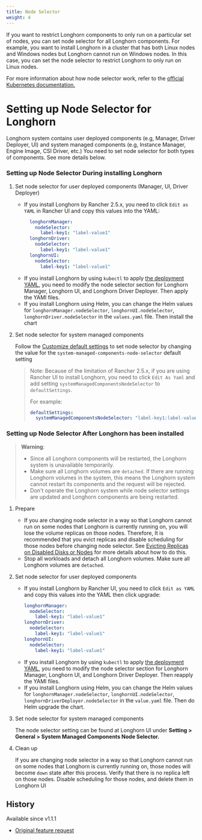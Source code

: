 ```yaml
---
title: Node Selector
weight: 4
---
```


If you want to restrict Longhorn components to only run on a particular set of nodes, you can set node selector for all Longhorn components.
For example, you want to install Longhorn in a cluster that has both Linux nodes and Windows nodes but Longhorn cannot run on Windows nodes.
In this case, you can set the node selector to restrict Longhorn to only run on Linux nodes.

For more information about how node selector work, refer to the [official Kubernetes documentation.](https://kubernetes.io/docs/concepts/scheduling-eviction/assign-pod-node/#nodeselector)

# Setting up Node Selector for Longhorn
Longhorn system contains user deployed components (e.g, Manager, Driver Deployer, UI) and system managed components (e.g, Instance Manager, Engine Image, CSI Driver, etc.)
You need to set node selector for both types of components. See more details below.

### Setting up Node Selector During installing Longhorn
1. Set node selector for user deployed components (Manager, UI, Driver Deployer)
   * If you install Longhorn by Rancher 2.5.x, you need to click `Edit as YAML` in Rancher UI and copy this values into the YAML:
      ```yaml
        longhornManager:
          nodeSelector:
            label-key1: "label-value1"
        longhornDriver:
          nodeSelector:
            label-key1: "label-value1"
        longhornUI:
          nodeSelector:
            label-key1: "label-value1"
      ```
   * If you install Longhorn by using `kubectl` to apply [the deployment YAML](https://raw.githubusercontent.com/longhorn/longhorn/v1.1.1/deploy/longhorn.yaml), you need to modify the node selector section for Longhorn Manager, Longhorn UI, and Longhorn Driver Deployer.
    Then apply the YAMl files.
   * If you install Longhorn using Helm, you can change the Helm values for `longhornManager.nodeSelector`, `longhornUI.nodeSelector`, `longhornDriver.nodeSelector` in the `values.yaml` file.
    Then install the chart

2. Set node selector for system managed components

   Follow the [Customize default settings](../customizing-default-settings/) to set node selector by changing the value for the `system-managed-components-node-selector` default setting
   > Note: Because of the limitation of Rancher 2.5.x, if you are using Rancher UI to install Longhorn, you need to click `Edit As Yaml` and add setting `systemManagedComponentsNodeSelector` to `defaultSettings`.
   >
   > For example:
   > ```yaml
   > defaultSettings:
   >   systemManagedComponentsNodeSelector: "label-key1:label-value1"
   >  ```


### Setting up Node Selector After Longhorn has been installed

> **Warning**:
> * Since all Longhorn components will be restarted, the Longhorn system is unavailable temporarily.
> * Make sure all Longhorn volumes are `detached`. If there are running Longhorn volumes in the system, this means the Longhorn system cannot restart its components and the request will be rejected.
> * Don't operate the Longhorn system while node selector settings are updated and Longhorn components are being restarted.

1. Prepare
   * If you are changing node selector in a way so that Longhorn cannot run on some nodes that Longhorn is currently running on,
     you will lose the volume replicas on those nodes.
     Therefore, It is recommended that you evict replicas and disable scheduling for those nodes before changing node selector.
     See [Evicting Replicas on Disabled Disks or Nodes](../../../volumes-and-nodes/disks-or-nodes-eviction) for more details about how to do this.
   * Stop all workloads and detach all Longhorn volumes. Make sure all Longhorn volumes are `detached`.

2. Set node selector for user deployed components
    * If you install Longhorn by Rancher UI, you need to click `Edit as YAML` and copy this values into the YAML then click upgrade:
        ```yaml
        longhornManager:
          nodeSelector:
            label-key1: "label-value1"
        longhornDriver:
          nodeSelector:
            label-key1: "label-value1"
        longhornUI:
          nodeSelector:
            label-key1: "label-value1"
        ```
    * If you install Longhorn by using `kubectl` to apply [the deployment YAML](https://raw.githubusercontent.com/longhorn/longhorn/v1.1.1/deploy/longhorn.yaml), you need to modify the node selector section for Longhorn Manager, Longhorn UI, and Longhorn Driver Deployer.
      Then reapply the YAMl files.
    * If you install Longhorn using Helm, you can change the Helm values for `longhornManager.nodeSelector`, `longhornUI.nodeSelector`, `longhornDriverDeployer.nodeSelector` in the `value.yaml` file.
      Then do Helm upgrade the chart.

3. Set node selector for system managed components

   The node selector setting can be found at Longhorn UI under **Setting > General > System Managed Components Node Selector.**

4. Clean up

   If you are changing node selector in a way so that Longhorn cannot run on some nodes that Longhorn is currently running on,
   those nodes will become `down` state after this process. Verify that there is no replica left on those nodes.
   Disable scheduling for those nodes, and delete them in Longhorn UI

## History
Available since v1.1.1
* [Original feature request](https://github.com/longhorn/longhorn/issues/2199)


